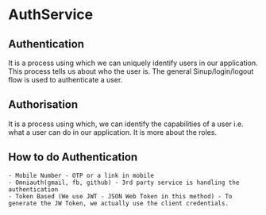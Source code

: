 # AuthService

## Authentication
It is a process using which we can uniquely identify users in our application. This process tells us about who the user is. The general Sinup/login/logout flow is used to authenticate a user.

## Authorisation
It is a process using which, we can identify the capabilities of a user i.e. what a user can do in our application. It is more about the roles.

## How to do Authentication
    - Mobile Number - OTP or a link in mobile
    - Omniauth(gmail, fb, github) - 3rd party service is handling the authentication
    - Token Based (We use JWT - JSON Web Token in this method) - To generate the JW Token, we actually use the client credentials. 
